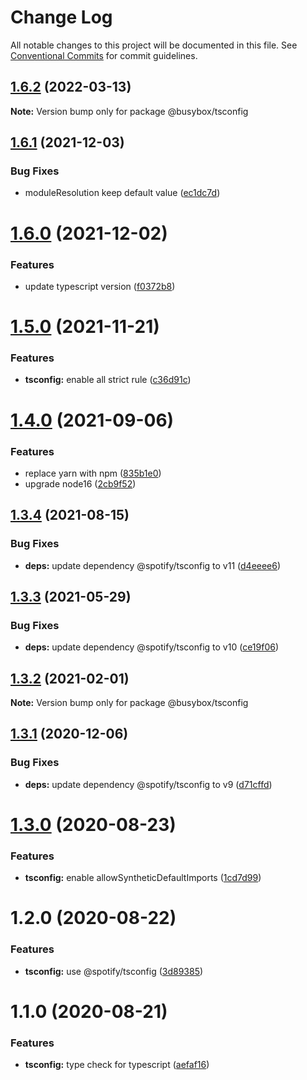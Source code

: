 # Change Log

All notable changes to this project will be documented in this file.
See [Conventional Commits](https://conventionalcommits.org) for commit guidelines.

## [1.6.2](https://github.com/davidNHK/busybox/compare/@busybox/tsconfig@1.6.1...@busybox/tsconfig@1.6.2) (2022-03-13)

**Note:** Version bump only for package @busybox/tsconfig





## [1.6.1](https://github.com/davidNHK/busybox/compare/@busybox/tsconfig@1.6.0...@busybox/tsconfig@1.6.1) (2021-12-03)


### Bug Fixes

* moduleResolution keep default value ([ec1dc7d](https://github.com/davidNHK/busybox/commit/ec1dc7d4b12af06f5fa48f68facbda55e5120a61))





# [1.6.0](https://github.com/davidNHK/busybox/compare/@busybox/tsconfig@1.5.0...@busybox/tsconfig@1.6.0) (2021-12-02)


### Features

* update typescript version ([f0372b8](https://github.com/davidNHK/busybox/commit/f0372b89b6993a5b153ce582d951254c8e5833ee))





# [1.5.0](https://github.com/davidNHK/busybox/compare/@busybox/tsconfig@1.4.0...@busybox/tsconfig@1.5.0) (2021-11-21)


### Features

* **tsconfig:** enable all strict rule ([c36d91c](https://github.com/davidNHK/busybox/commit/c36d91c573fe6b97e1bef0fec8cf642b354d6fd3))





# [1.4.0](https://github.com/davidNHK/busybox/compare/@busybox/tsconfig@1.3.3...@busybox/tsconfig@1.4.0) (2021-09-06)


### Features

* replace yarn with npm ([835b1e0](https://github.com/davidNHK/busybox/commit/835b1e0e285c2d396cfb189550aff0e780c9a3cd))
* upgrade node16 ([2cb9f52](https://github.com/davidNHK/busybox/commit/2cb9f5278b0dbfba9b3e8a03fe4404195602b115))





## [1.3.4](https://github.com/davidNHK/busybox/compare/@busybox/tsconfig@1.3.3...@busybox/tsconfig@1.3.4) (2021-08-15)


### Bug Fixes

* **deps:** update dependency @spotify/tsconfig to v11 ([d4eeee6](https://github.com/davidNHK/busybox/commit/d4eeee6458146766799eeb5e18af5abba2b49458))





## [1.3.3](https://github.com/davidNHK/busybox/compare/@busybox/tsconfig@1.3.2...@busybox/tsconfig@1.3.3) (2021-05-29)


### Bug Fixes

* **deps:** update dependency @spotify/tsconfig to v10 ([ce19f06](https://github.com/davidNHK/busybox/commit/ce19f06de824f9d399a830e47883e09af03f2f71))





## [1.3.2](https://github.com/davidNHK/busybox/compare/@busybox/tsconfig@1.3.1...@busybox/tsconfig@1.3.2) (2021-02-01)

**Note:** Version bump only for package @busybox/tsconfig





## [1.3.1](https://github.com/davidNHK/busybox/compare/@busybox/tsconfig@1.3.0...@busybox/tsconfig@1.3.1) (2020-12-06)


### Bug Fixes

* **deps:** update dependency @spotify/tsconfig to v9 ([d71cffd](https://github.com/davidNHK/busybox/commit/d71cffd7f0600afb9bff0b7892688521844e08ed))





# [1.3.0](https://github.com/davidNHK/busybox/compare/@busybox/tsconfig@1.2.0...@busybox/tsconfig@1.3.0) (2020-08-23)


### Features

* **tsconfig:** enable allowSyntheticDefaultImports ([1cd7d99](https://github.com/davidNHK/busybox/commit/1cd7d99f7d383aeee42d852cf25ff1557c46e145))





# 1.2.0 (2020-08-22)


### Features

* **tsconfig:** use @spotify/tsconfig ([3d89385](https://github.com/davidNHK/busybox/commit/3d89385cc5e082eb67b6f8e965c5e43fd994c36e))





# 1.1.0 (2020-08-21)


### Features

* **tsconfig:** type check for typescript ([aefaf16](https://github.com/davidNHK/busybox/commit/aefaf16e3feedff2054345c2988e5487f46a3ddc))
